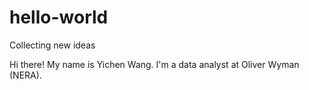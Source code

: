 # hello-world
Collecting new ideas

Hi there!
My name is Yichen Wang. I'm a data analyst at Oliver Wyman (NERA). 
